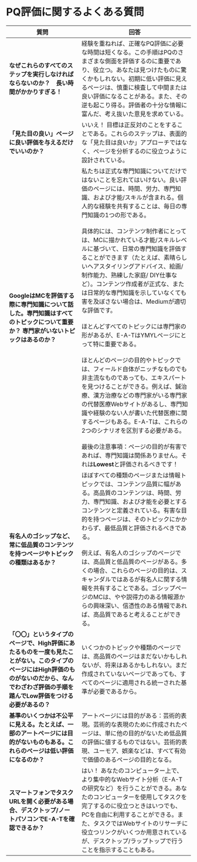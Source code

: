 # PQ評価に関するよくある質問

質問|回答
---|---
**なぜこれらのすべてのステップを実行しなければならないのか？　長い時間がかかりすぎる！**|経験を重ねれば、正確なPQ評価に必要な時間は短くなる。この手順はPQのさまざまな側面を評価するのに重要であり、役立つ。あなたは見つけたものに驚くかもしれない。初期に低い評価に見えるページは、慎重に検査して中間または良い評価になることがある。また、その逆も起こり得る。評価者の十分な情報に富んだ、考え抜いた意見を求めている。
**「見た目の良い」ページに良い評価を与えるだけでいいのか？**|いいえ！ 目標は正反対のことをすることである。これらのステップは、表面的な「見た目は良いか」アプローチではなく、ページを分析するのに役立つように設計されている。
**GoogleはMCを評価する際に専門知識について話した。専門知識はすべてのトピックについて重要か？ 専門家がいないトピックはあるのか？**|私たちは正式な専門知識についてだけではないことを忘れてはいけない。良い評価のページには、時間、労力、専門知識、および才能/スキルが含まれる。個人的な経験を共有することは、毎日の専門知識の1つの形である。<br><br>具体的には、コンテンツ制作者にとっては、MCに描かれている才能/スキルレベルに基づいて、日常の専門知識を評価することができます（たとえば、素晴らしいヘアスタイリングアドバイス、絵画/制作能力、熟練した家庭/ DIY仕事など）。コンテンツ作成者が正式な、または日常的な専門知識を示していなくても害を及ぼさない場合は、Mediumが適切な評価です。<br><br>ほとんどすべてのトピックには専門家の形があるが、E-A-TはYMYLページにとって特に重要である。<br><br>ほとんどのページの目的やトピックでは、フィールド自体がニッチなものでも非主流なものであっても、エキスパートを見つけることができる。例えば、鍼治療、漢方治療などの専門家がいる専門家の代替医療Webサイトがあるし、専門知識や経験のない人が書いた代替医療に関するページもある。E-A-Tは、これらの2つのシナリオを区別する必要がある。<br><br>最後の注意事項：ページの目的が有害であれば、専門知識は関係ありません。それは**Lowest**と評価されるべきです！
**有名人のゴシップなど、常に低品質のコンテンツを持つページやトピックの種類はあるか？**|ほぼすべての種類のページまたは情報トピックでは、コンテンツ品質に幅がある。高品質のコンテンツは、時間、労力、専門知識、および才能を必要とするコンテンツと定義されている。有害な目的を持つページは、そのトピックにかかわらず、最低品質と評価されるべきである。<br><br>例えば、有名人のゴシップのページでは、高品質と低品質のページがある。多くの場合、これらのページの目的は、スキャンダルではあるが有名人に関する情報を共有することである。ゴシップページのMCは、やや説得力のある情報源からの興味深い、信憑性のある情報であれば、高品質であると考えることができる。
**「〇〇」というタイプのページで、High評価にあたるものを一度も見たことがない。このタイプのページにはHigh評価のものがないのだから、なんでわざわざ評価の手順を踏んでLow評価をつける必要があるの？**|いくつかのトピックや種類のページでは、高品質のページはまだないかもしれないが、将来はあるかもしれない。まだ作成されていないページであっても、すべてのページに適用される統一された基準が必要であるから。
**基準のいくつかは不公平に見える。たとえば、一部のアートページには目的がないものもある。これらのページは低い評価になるのか？**|アートページには目的がある：芸術的表現。芸術的な表現のために作成されたページは、単に他の目的がないため低品質の評価に値するものではない。芸術的表現、ユーモア、娯楽などは、すべて有効で価値のあるページの目的となる。
**スマートフォンでタスクURLを開く必要がある場合、デスクトップ/ノートパソコンでE-A-Tを確認できるか？**|はい！ あなたのコンピューター上で、より集中的なWebサイト分析（E-A-Tの研究など）を行うことができる。あなたのコンピューターを使用してタスクを完了するのに役立つときはいつでも、PCを自由に利用することができる。また、タスクではWebサイトのリサーチに役立つリンクがいくつか用意されているが、デスクトップ/ラップトップで行うことを指示することもある。
